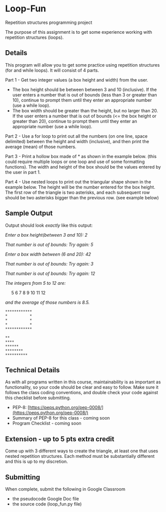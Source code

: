 # Loop-Fun
Repetition structures programming project

The purpose of this assignment is to get some experience working with repetition structures (loops).

## Details

This program will allow you to get some practice using repetition structures (for and while loops).  It will consist of 4 parts.

Part 1 - Get two integer values (a box height and width) from the user.
- The box height should be between between 3 and 10 (inclusive).  If the user enters a number that is out of bounds (less than 3 or greater than 10), continue to prompt them until they enter an appropriate number (use a while loop).
- The box width should be greater than the height, but no larger than 20. If the user enters a number that is out of bounds (<= the box height or greater than 20), continue to prompt them until they enter an appropriate number (use a while loop).

Part 2 - Use a for loop to print out all the numbers (on one line, space delimited) between the 
height and width (inclusive), and then print the average (mean) of those numbers.  

Part 3 - Print a hollow box made of * as shown in the example below. (this could require multiple
loops or one loop and use of some formatting functions). The width and height of the box should be the values entered by the user in part 1.

Part 4 - Use nested loops to print out the triangular shape shown in the example below. The height will be the number entered for the box height.  The first row of the triangle is two asterisks, and each subsequent row should be two asterisks bigger than the previous row. (see example below)

## Sample Output

Output should look *exactly* like this output:

*Enter a box height(between 3 and 10): 2*

*That number is out of bounds: Try again: 5*

*Enter a box width between (6 and 20): 42*

*That number is out of bounds: Try again: 3*

*That number is out of bounds: Try again: 12* 

*The integers from 5 to 12 are:*

&nbsp;&nbsp;&nbsp;&nbsp; 5 6 7 8 9 10 11 12 

*and the average of those numbers is 8.5.*
```
************
*          *
*          *
*          *
************
```
```
**
****
******
********
**********
```

## Technical Details
As with all programs written in this course, maintainability is as important as functionality, so your code should be clear and easy to follow. Make sure it follows the class coding conventions, and double check your code against this checklist before submitting.

- PEP-8: [https://peps.python.org/pep-0008/](https://peps.python.org/pep-0008/)
- Summary of PEP-8 for this class - coming soon
- Program Checklist - coming soon

## Extension - up to 5 pts extra credit
Come up with 3 different ways to create the triangle, at least one that uses nested repetition structures. Each method must be substantially different and this is up to my discretion.

## Submitting
When complete, submit the following in Google Classroom
- the pseudocode Google Doc file
- the source code (loop_fun.py file)

